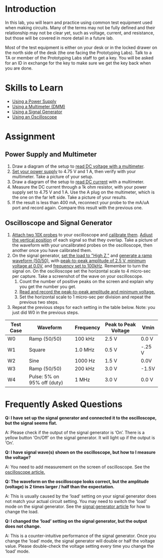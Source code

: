 # Introduction
In this lab, you will learn and practice using common test equipment used when making circuits. Many of the terms may not be fully defined and their relationship may not be clear yet, such as voltage, current, and resistance, but those will be covered in more detail in a future lab.

Most of the test equipment is either on your desk or in the locked drawer on the north side of the desk (the one facing the Prototyping Labs). Talk to a TA or member of the Prototyping Labs staff to get a key. You will be asked for an ID in exchange for the key to make sure we get the key back when you are done.

# Skills to Learn
- [Using a Power Supply](power_supply.md)
- [Using a Multimeter (DMM)](dmm.md)
- [Using a Signal Generator](signal_gen.md)
- [Using an Oscilloscope](oscope.md)

# Assignment
## Power Supply and Multimeter
1. Draw a diagram of the setup to [read DC voltage with a multimeter](/dmm.md/#measuring-voltage).
1. [Set your power supply](/power_supply.md) to 4.75 V and 1 A, then verify with your multimeter. Take a picture of your setup.
1. Draw a diagram of the setup to [read DC current](/dmm.md/#measuring-current) with a multimeter.
1. Measure the DC current through a 1k ohm resistor, with your power supply set to 4.75 V and 1 A. Use the A plug on the multimeter, which is the one on the far left side. Take a picture of your results.
  1. If the result is less than 400 mA, reconnect your probe to the mA/uA port and record again. Compare this result with the previous one.

## Oscilloscope and Signal Generator
1. [Attach two 10X probes](/oscope.md/#connecting-probes) to your oscilloscope and [calibrate them](/oscope.md/#calibrating-oscilloscope-probes). [Adjust the vertical position](/oscope.md/#adjusting-the-display) of each signal so that they overlap. Take a picture of the waveform with your uncalibrated probes on the oscilloscope, then another once you have calibrated them.
1. On the signal generator, [set the load to "High Z,"](/signal_gen.md/#changing-mode-(high-z)) and [generate a ramp waveform (50/50)](/signal_gen.md/#changing-the-waveform), with [peak-to-peak amplitude of 2.5 V, minimum voltage at 0.0V](/signal_gen.md/#adjusting-amplitude-(vmax-and-vmin)), and [frequency set to 100kHz](/signal_gen.md/#adjusting-frequency). Remember to turn the signal on. On the oscilloscope set the horizontal scale to 4 micro-sec per capture. Take a screenshot of the wave on your oscilloscope.
    1. Count the number of positive peaks on the screen and explain why you get the number you get.
    1. [Read and record the peak-to-peak amplitude and minimum voltage.](/oscope.md/measuring-voltage)
    1. Set the horizontal scale to 1 micro-sec per division and repeat the previous two steps.
1. Repeat the previous steps for each setting in the table below. Note: you just did W0 in the previous steps.

| Test Case | Waveform | Frequency | Peak to Peak Voltage | Vmin |
| --- | --- | --- | --- | --- |
| W0 | Ramp (50/50)| 100 kHz | 2.5 V | 0.0 V |
| W1 | Square | 1.0 MHz | 0.5 V | -.25 V |
| W2 | Sine | 1000 Hz | 1.5 V | 0.0V |
| W3 | Ramp (50/50) | 200 kHz | 3.0 V | -1.5V |
| W4 | Pulse: 5% on 95% off (duty) | 1 MHz | 3.0 V | 0.0 V |

# Frequently Asked Questions
**Q: I have set up the signal generator and connected it to the oscilloscope, but the signal seems flat.**

A: Please check if the output of the signal generator is ‘On’. There is a yellow button ‘On/Off’ on the signal generator. It will light up if the output is ‘On’.


**Q: I have signal wave(s) shown on the oscilloscope, but how to I measure the voltage?**

A: You need to add measurement on the screen of oscilloscope. See the [oscilloscope article.](oscope.md/#measuring-voltage)

**Q: The waveform on the oscilloscope looks correct, but the amplitude (voltage) is 2 times larger / half than the expectation.**

A: This is usually caused by the ‘load’ setting on your signal generator does not match your actual circuit setting. You may need to switch the ‘load’ mode on the signal generator. See the [signal generator article](signal_gen.md/#changing-mode-(high-z))  for how to change the load.

**Q: I changed the ‘load’ setting on the signal generator, but the output does not change.**

A: This is a counter-intuitive performance of the signal generator. Once you change the ‘load’ mode, the signal generator will double or half the voltage value. Please double-check the voltage setting every time you change the ‘load’ mode.
